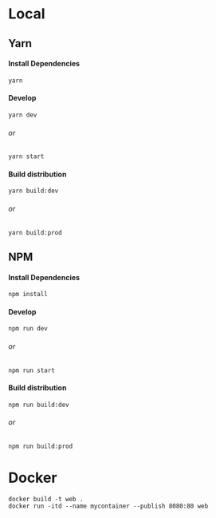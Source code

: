 
# Local
## Yarn
#### Install Dependencies
    yarn 
#### Develop
    yarn dev
###### or
    yarn start
#### Build distribution 
    yarn build:dev
###### or
    yarn build:prod
## NPM
#### Install Dependencies 
    npm install 
#### Develop
    npm run dev
###### or
    npm run start
#### Build distribution 
    npm run build:dev
###### or
    npm run build:prod
# Docker 
    docker build -t web .
    docker run -itd --name mycontainer --publish 8080:80 web